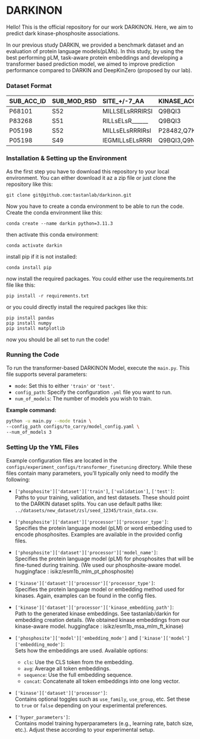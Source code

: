 # DARKINON
Hello! This is the official repository for our work DARKINON. Here, we aim to predict dark kinase-phosphosite associations.

In our previous study DARKIN, we provided a benchmark dataset and an evaluation of protein language models(pLMs). In this study, by using the best performing pLM, task-aware protein embeddings and developing a transformer based prediction model, we aimed to improve prediction performance compared to DARKIN and DeepKinZero (proposed by our lab).

### Dataset Format
| SUB_ACC_ID | SUB_MOD_RSD | SITE_+/-7_AA | KINASE_ACC_IDS |
|:---------|:---------|:---------|:---------|
|P68101|S52|MILLSELsRRRIRSI|Q9BQI3|
|P83268|S51|RILLsELsR______|Q9BQI3|
|P05198|S52|MILLsELsRRRIRsI|P28482,Q7KZI7,Q9BQI3,Q9NZJ5|
|P05198|S49|IEGMILLsELsRRRI|Q9BQI3,Q9NZJ5|

### Installation & Setting up the Environment

As the first step you have to download this repository to your local environment. You can either download it az a zip file or just clone the repository like this:

```
git clone git@github.com:tastanlab/darkinon.git
```

Now you have to create a conda environment to be able to run the code. Create the conda environment like this:

```
conda create --name darkin python=3.11.3
```

then activate this conda environment:

```
conda activate darkin
```

install pip if it is not installed:

```
conda install pip
```

now install the required packages. You could either use the requirements.txt file like this:

```
pip install -r requirements.txt
```

or you could directly install the required packges like this:

```
pip install pandas
pip install numpy
pip install matplotlib
```

now you should be all set to run the code!



### Running the Code


To run the transformer-based DARKINON Model, execute the `main.py`. This file supports several parameters:

- `mode`: Set this to either `'train'` or `'test'`.
- `config_path`: Specify the configuration `.yml` file you want to run.
- `num_of_models`: The number of models you wish to train.

**Example command:**
```bash
python -u main.py --mode train \
--config_path configs/to_carry/model_config.yaml \
--num_of_models 3
```

### Setting Up the YML Files

Example configuration files are located in the `configs/experiment_configs/transformer_finetuning` directory. While these files contain many parameters, you’ll typically only need to modify the following:

- `['phosphosite']['dataset']['train']`, `['validation']`, `['test']`:  
  Paths to your training, validation, and test datasets. These should point to the DARKIN dataset splits. You can use default paths like:  
  `../datasets/new_dataset/zsl/seed_12345/train_data.csv`.

- `['phosphosite']['dataset']['processor']['processor_type']`:  
  Specifies the protein language model (pLM) or word embedding used to encode phosphosites. Examples are available in the provided config files.

- `['phosphosite']['dataset']['processor']['model_name']`:  
  Specifies the protein language model (pLM) for phosphosites that will be fine-tuned during training. (We used our phosphosite-aware model.  huggingface : isikz/esm1b_mlm_pt_phosphosite)

- `['kinase']['dataset']['processor']['processor_type']`:  
  Specifies the protein language model or embedding method used for kinases. Again, examples can be found in the config files.

- `['kinase']['dataset']['processor']['kinase_embedding_path']`:  
  Path to the generated kinase embeddings. See tastanlab/darkin for embedding creation details. (We obtained kinase embeddings from our kinase-aware model. huggingface : isikz/esm1b_msa_mlm_ft_kinase)

- `['phosphosite']['model']['embedding_mode']` and `['kinase']['model']['embedding_mode']`:  
  Sets how the embeddings are used. Available options:
  - `cls`: Use the CLS token from the embedding.
  - `avg`: Average all token embeddings.
  - `sequence`: Use the full embedding sequence.
  - `concat`: Concatenate all token embeddings into one long vector.

- `['kinase']['dataset']['processor']`:  
  Contains optional toggles such as `use_family`, `use_group`, etc. Set these to `true` or `false` depending on your experimental preferences.

- `['hyper_parameters']`:  
  Contains model training hyperparameters (e.g., learning rate, batch size, etc.). Adjust these according to your experimental setup.
